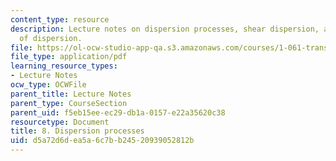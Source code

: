 ```yaml
---
content_type: resource
description: Lecture notes on dispersion processes, shear dispersion, and other mechanisms
  of dispersion.
file: https://ol-ocw-studio-app-qa.s3.amazonaws.com/courses/1-061-transport-processes-in-the-environment-fall-2008/d5a72d6dea5a6c7bb24520939052812b_lec_08.pdf
file_type: application/pdf
learning_resource_types:
- Lecture Notes
ocw_type: OCWFile
parent_title: Lecture Notes
parent_type: CourseSection
parent_uid: f5eb15ee-ec29-db1a-0157-e22a35620c38
resourcetype: Document
title: 8. Dispersion processes
uid: d5a72d6d-ea5a-6c7b-b245-20939052812b
---
```

